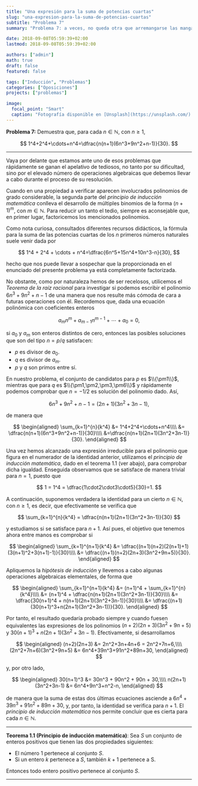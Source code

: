 ```yaml
---
title: "Una expresión para la suma de potencias cuartas"
slug: "una-expresion-para-la-suma-de-potencias-cuartas"
subtitle: "Problema 7"
summary: "Problema 7: a veces, no queda otra que arremangarse las mangas y calcular."

date: 2018-09-08T05:59:39+02:00
lastmod: 2018-09-08T05:59:39+02:00

authors: ["admin"]
math: true
draft: false
featured: false

tags: ["Inducción", "Problemas"]
categories: ["Oposiciones"]
projects: ["problemas"]

image:
  focal_point: "Smart"
  caption: "Fotografía disponible en [Unsplash](https://unsplash.com/)."
---
```


**Problema 7:** Demuestra que, para cada $n\in\mathbb{N}$, con $n\geq 1$, 

$$
1^4+2^4+\cdots+n^4=\dfrac{n(n+1)(6n^3+9n^2+n-1)}{30}.
$$

***

Vaya por delante que estamos ante uno de esos problemas que rápidamente se ganan el apelativo de tediosos, no tanto por su dificultad, sino por el elevado número de operaciones algebraicas que debemos llevar a cabo durante el proceso de su resolución. 

Cuando en una propiedad a verificar aparecen involucrados polinomios de grado considerable, la segunda parte del *principio de inducción matemática* conlleva el desarrollo de múltiples binomios de la forma $(n+1)^m$, con $m\in\mathbb{N}$. Para reducir un tanto el tedio, siempre es aconsejable que, en primer lugar, factoricemos los mencionados polinomios.

Como nota curiosa, consultados diferentes recursos didácticos, la fórmula para la suma de las potencias cuartas de los $n$ primeros números naturales suele venir dada por 

$$
1^4 + 2^4 + \cdots + n^4=\dfrac{6n^5+15n^4+10n^3-n}{30},
$$ 

hecho que nos puede llevar a sospechar que la proporcionada en el enunciado del presente problema ya está completamente factorizada.

No obstante, como por naturaleza hemos de ser recelosos, utilicemos el *Teorema de la raíz racional* para investigar si podemos escribir el polinomio $6n^3 + 9n^2 + n - 1$ de una manera que nos resulte más cómoda de cara a futuras operaciones con él. Recordemos que, dada una ecuación polinómica con coeficientes enteros 

$$
a_mn^m + a_{m-1}n^{m-1} + \cdots + a_0=0,
$$ 

si $a_0$ y $a_m$ son enteros distintos de cero, entonces las posibles soluciones que son del tipo $n = p/q$ satisfacen:

- $p$ es divisor de $a_0$.
- $q$ es divisor de $a_m$.
- $p$ y $q$ son primos entre sí.

En nuestro problema, el conjunto de candidatos para $p$ es $\\{\pm1\\}$, mientras que para $q$ es $\\{\pm1,\pm2,\pm3,\pm6\\}$ y rápidamente podemos comprobar que $n = -1 / 2$ es solución del polinomio dado. Así, 

$$
6n^3 + 9n^2 + n - 1 = (2n + 1)(3n^2 + 3n - 1),
$$ 

de manera que

$$
\begin{aligned}
\sum_{k=1}^{n}{k^4} &= 1^4+2^4+\cdots+n^4\\\\ &= \dfrac{n(n+1)(6n^3+9n^2+n-1)}{30}\\\\ &=\dfrac{n(n+1)(2n+1)(3n^2+3n-1)}{30}.
\end{aligned}
$$

Una vez hemos alcanzado una expresión irreducible para el polinomio que figura en el numerador de la identidad anterior, utilizamos el *principio de inducción matemática*, dado en el teorema 1.1 (ver abajo), para comprobar dicha igualdad. Enseguida observamos que se satisface de manera trivial para $n=1$, puesto que

$$
1 = 1^4 = \dfrac{1\cdot2\cdot3\cdot5}{30}=1.
$$

A continuación, suponemos verdadera la identidad para un cierto $n\in\mathbb{N}$, con $n\geq 1$, es decir, que efectivamente se verifica que

$$
\sum_{k=1}^{n}{k^4} = \dfrac{n(n+1)(2n+1)(3n^2+3n-1)}{30}
$$

y estudiamos si se satisface para $n+1$. Así pues, el objetivo que tenemos ahora entre manos es comprobar si

$$
\begin{aligned}
\sum_{k=1}^{n+1}{k^4} &= \dfrac{(n+1)(n+2)(2(n+1)+1)(3(n+1)^2+3(n+1)-1)}{30}\\\\ &= \dfrac{(n+1)(n+2)(2n+3)(3n^2+9n+5)}{30}.
\end{aligned}
$$

Apliquemos la *hipótesis de inducción* y llevemos a cabo algunas operaciones algebraicas elementales, de forma que

$$
\begin{aligned}
\sum_{k=1}^{n+1}{k^4} &= (n+1)^4 + \sum_{k=1}^{n}{k^4}\\\\ &= (n+1)^4 + \dfrac{n(n+1)(2n+1)(3n^2+3n-1)}{30}\\\\ &= \dfrac{30(n+1)^4 + n(n+1)(2n+1)(3n^2+3n-1)}{30}\\\\ &= \dfrac{(n+1)(30(n+1)^3+n(2n+1)(3n^2+3n-1))}{30}.
\end{aligned}
$$

Por tanto, el resultado quedaría probado siempre y cuando fuesen equivalentes las expresiones de los polinomios $(n+2)(2n+3)(3n^2+9n+5)$ y $30(n+1)^3 + n(2n+1)(3n^2+3n-1)$. Efectivamente, si desarrollamos

$$
\begin{aligned}
(n+2)(2n+3) &= 2n^2+3n+4n+6 = 2n^2+7n+6,\\\\ (2n^2+7n+6)(3n^2+9n+5) &= 6n^4+39n^3+91n^2+89n+30,
\end{aligned}
$$

y, por otro lado,

$$
\begin{aligned}
30(n+1)^3 &= 30n^3 + 90n^2 + 90n + 30,\\\\ n(2n+1)(3n^2+3n-1) &= 6n^4+9n^3+n^2-n,
\end{aligned}
$$

de manera que la suma de estas dos últimas ecuaciones asciende a $6n^4 + 39n^3 + 91n^2 + 89n + 30,$ y, por tanto, la identidad se verifica para $n+1$. El *principio de inducción matemática* nos permite concluir que es cierta para cada $n\in\mathbb{N}$.

***

**Teorema 1.1 (Principio de inducción matemática)**: Sea $S$ un conjunto de enteros positivos que tienen las dos propiedades siguientes:

- El número 1 pertenece al conjunto $S$.
- Si un entero $k$ pertenece a $S$, también $k+1$ pertenece a S.

Entonces todo entero positivo pertenece al conjunto $S$.

***
